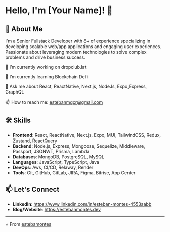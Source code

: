 # Hello, I'm [Your Name]! 👋

## 🚀 About Me
I'm a Senior Fullstack Developer with 8+ of experience specializing in developing scalable web/app applications and engaging user experiences. Passionate about leveraging modern technologies to solve complex problems and drive business success.

🔭 I’m currently working on dropclub.lat

🌱 I’m currently learning Blockchain Defi

💬 Ask me about React, ReactNative, Next.js, NodeJs, Expo,Express, GraphQL

📫 How to reach me: estebanmgcr@gmail.com

## 🛠 Skills
- **Frontend**: React, ReactNative, Next.js, Expo, MUI, TailwindCSS, Redux, Zustand, ReactQuery
- **Backend**: Node.js, Express, Mongoose, Sequelize, Middleware, Passport, JSONWT, Prisma, Lambda
- **Databases**: MongoDB, PostgreSQL, MySQL
- **Languages**: JavaScript, TypeScript, Java
- **DevOps**: Aws, CI/CD, Relaway, Render
- **Tools**: Git, GitHub, GitLab, JIRA, Figma, Bitrise, App Center

## 📫 Let's Connect
- **LinkedIn**: https://www.linkedin.com/in/esteban-montes-4553aabb
- **Blog/Website**: https://estebanmontes.dev

---

⭐️ From [estebamontes](https://github.com/estebamontes)
